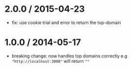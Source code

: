 
2.0.0 / 2015-04-23
==================

  * fix: use cookie trial and error to return the top-domain


1.0.0 / 2014-05-17 
==================

  - breaking change: now handles top domains correctly e.g `"http://localhost:3000"` will return `""`
